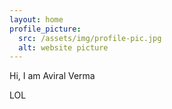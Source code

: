 ```yaml
---
layout: home
profile_picture:
  src: /assets/img/profile-pic.jpg
  alt: website picture
---
```


<p>
  Hi, I am Aviral Verma
</p>

<p>
  LOL
</p>
